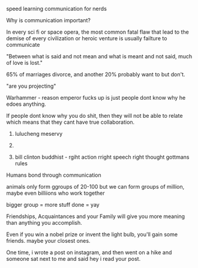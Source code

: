 speed learning communication for nerds


Why is communication important?

In every sci fi or space opera, the most common fatal flaw that
lead to the demise of every civilization or heroic venture is usually
failture to communicate

"Between what is said and not mean and what is meant and not said, much of love is lost."

65% of marriages divorce, and another 20% probably want to but don't.

"are you projecting"

Warhammer - reason emperor fucks up is just people dont know why he edoes anything.


If people dont know why you do shit, then they will not be able to relate
which means that they cant have true collaboration.

1. lulucheng meservy
2.


5. bill clinton
buddhist - rgiht action rright speech right thought
gottmans rules


Humans bond through communication

animals only form ggroups of 20-100
but we can form groups of million, maybe even billiions who work together

bigger group = more stuff done = yay



Friendships, Acquaintances and your Family will give you more meaning than anything you accomplish.

Even if you win a nobel prize or invent the light bulb, you'll gain some friends. maybe your closest ones.

One time, i wrote a post on instagram, and then went on a hike and someone sat next to me and said hey i read your post.
